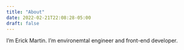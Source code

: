 ```yaml
---
title: "About"
date: 2022-02-21T22:08:28-05:00
draft: false
---
```



I’m Erick Martin. I’m environemtal engineer and front-end developer.




